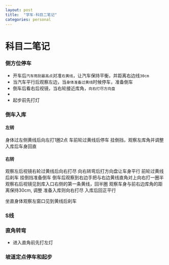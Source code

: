 ```yaml
---
layout: post
title:  "学车-科目二笔记"
categories: personal
---
```

# 科目二笔记

### 侧方位停车
- 开车后`汽车雨刮最高点`对准`右黄线`，让汽车保持平衡，并距离右边线`30cm`
- 当汽车平行后观察左边，当`身体准备过黄线`时候停车，准备倒车
- 倒车后看右后视镜，当右轮接近库角，`向右打尽方向盘`
- 
- 起步前先打灯

### 倒车入库 
#### 左转
身体过左侧黄线后向左打1圈2点
车前轮过黄线后停车
挂倒挡，观察左库角并调整
入库后车身回直

#### 右转
观察左后视镜右轮过黄线后向右打尽
向右转弯后打方向盘让车身平行
前轮过黄线后刹车
挂倒挡准备倒车
倒车后观察到右边手把与右边黄线直角对上向右打一圈半
观察右后视镜见到库入口右侧的第一条黄线，回半圈
观察车身与前右边库角的距离保持30cm, 调整
准备入库则向右打尽
入库后回正平行

坐直身体观察左窗口见到黄线后刹车

### S线

### 直角转弯
- 进入直角前先打左灯

### 坡道定点停车和起步




